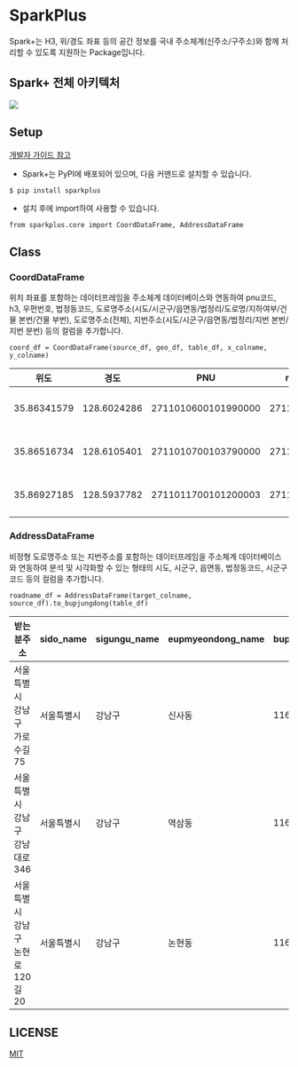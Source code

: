 # SparkPlus
Spark+는 H3, 위/경도 좌표 등의 공간 정보를 국내 주소체계(신주소/구주소)와 함께 처리할 수 있도록 지원하는 Package입니다.

## Spark+ 전체 아키텍처

![](https://github.com/SWM-SparkPlus/sparkplus/blob/master/static/sparkplus_arch_finale.png)

## Setup

[개발자 가이드 참고](https://github.com/SWM-SparkPlus/sparkplus/wiki)

- Spark+는 PyPI에 배포되어 있으며, 다음 커맨드로 설치할 수 있습니다.
```
$ pip install sparkplus
```

- 설치 후에 import하여 사용할 수 있습니다.
```
from sparkplus.core import CoordDataFrame, AddressDataFrame
```

## Class

### CoordDataFrame
위치 좌표를 포함하는 데이터프레임을 주소체계 데이터베이스와 연동하여 pnu코드, h3, 우편번호, 법정동코드, 도로명주소(시도/시군구/읍면동/법정리/도로명/지하여부/건물 본번/건물 부번), 도로명주소(전체), 지번주소(시도/시군구/읍면동/법정리/지번 본번/지번 분번) 등의 컬럼을 추가합니다.
```
coord_df = CoordDataFrame(source_df, geo_df, table_df, x_colname, y_colname)
```
|        위도|        경도|                PNU|       manage_number|roadname_code|zipcode|      sido|sigungu|eupmyeondong|bupjungli|       roadname|is_basement|building_primary_number|building_secondary_number|jibun_primary_number|jibun_secondary_number|bupjungdong_code|
|-----------|-----------|-------------------|--------------------|-------------|-------|----------|-------|------------|---------|---------------|-----------|-----------------------|-------------------------|--------------------|----------------------|----------------|
|35.86341579|128.6024286|2711010600101990000|27110106001000300...| 271103007017|  41940|	대구광역시|    중구|   	 삼덕동2가|         |           공평로|          0|                     46|                        0|                   3|                     4|      2711010600|
|35.86516734|128.6105401|2711010700103790000|27110107001003100...| 271104223055|  41945| 	대구광역시|    중구|   	 삼덕동3가|         |	 달구벌대로443길|          0|                     62|                       16|                  31|                     2|      2711010700|
|35.86927185|128.5937782|2711011700101200003|27110115001008500...| 271102007001|  41909|	대구광역시|    중구|        남일동|         |         중앙대로|          1|                    424|                        0|                 143|                     1|      2711011700|
 
### AddressDataFrame
비정형 도로명주소 또는 지번주소를 포함하는 데이터프레임을 주소체계 데이터베이스와 연동하여 분석 및 시각화할 수 있는 형태의 시도, 시군구, 읍면동,  법정동코드, 시군구코드 등의 컬럼을 추가합니다.
```
roadname_df = AddressDataFrame(target_colname, source_df).to_bupjungdong(table_df)
```

|받는분주소| sido_name|sigungu_name|eupmyeondong_name|bupjungdong_code|sigungu_code|
|-------|----------|------------|-----------------|----------------|------------|
|서울특별시 강남구 가로수길 75|서울특별시|      강남구|           신사동|      1168010700|       11680|
|서울특별시 강남구 강남대로 346|서울특별시|      강남구|           역삼동|      1168010100|       11680|
|서울특별시 강남구 논현로 120길 20|서울특별시|      강남구|           논현동|      1168010800|       11680|

## LICENSE
[MIT](https://github.com/SWM-SparkPlus/db-updater/blob/master/LICENSE)
